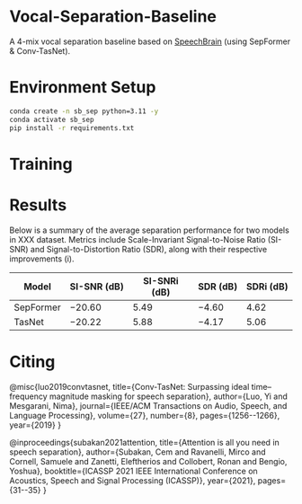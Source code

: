 # Vocal-Separation-Baseline

A 4-mix vocal separation baseline based on [SpeechBrain](https://github.com/speechbrain/speechbrain) (using SepFormer & Conv-TasNet).


# Environment Setup
```bash
conda create -n sb_sep python=3.11 -y
conda activate sb_sep
pip install -r requirements.txt
```
# Training




# Results
Below is a summary of the average separation performance for two models in XXX dataset.
Metrics include Scale-Invariant Signal-to-Noise Ratio (SI-SNR) and Signal-to-Distortion Ratio (SDR), along with their respective improvements (i).

| Model     | SI-SNR (dB) | SI-SNRi (dB) | SDR (dB) | SDRi (dB) |
| --------- | ----------- | ------------ | -------- | --------- |
| SepFormer |    −20.60   |     5.49     |  −4.60   |    4.62   |
| TasNet    |    −20.22   |     5.88     |  −4.17   |    5.06   |


# **Citing**

@misc{luo2019convtasnet,
  title={Conv-TasNet: Surpassing ideal time–frequency magnitude masking for speech separation},
  author={Luo, Yi and Mesgarani, Nima},
  journal={IEEE/ACM Transactions on Audio, Speech, and Language Processing},
  volume={27},
  number={8},
  pages={1256--1266},
  year={2019}
}

@inproceedings{subakan2021attention,
  title={Attention is all you need in speech separation},
  author={Subakan, Cem and Ravanelli, Mirco and Cornell, Samuele and Zanetti, Eleftherios and Collobert, Ronan and Bengio, Yoshua},
  booktitle={ICASSP 2021 IEEE International Conference on Acoustics, Speech and Signal Processing (ICASSP)},
  year={2021},
  pages={31--35}
}